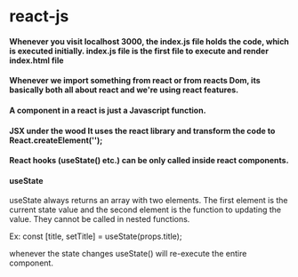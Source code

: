 # react-js

#### Whenever you visit localhost 3000, the index.js file holds the code, which is executed initially. index.js file is the first file to execute and render index.html file
#### Whenever we import something from react or from reacts Dom, its basically both all about react and we're using react features.
#### A component in a react is just a Javascript function.
#### JSX under the wood It uses the react library and transform the code to React.createElement('');
#### React hooks (useState() etc.) can be only called inside react components.

#### useState

useState always returns an array with two elements. The first element is the current state value and the second element is the function to updating the value. They cannot be called in nested functions.

Ex: const [title, setTitle] = useState(props.title);

whenever the state changes useState() will re-execute the entire component. 